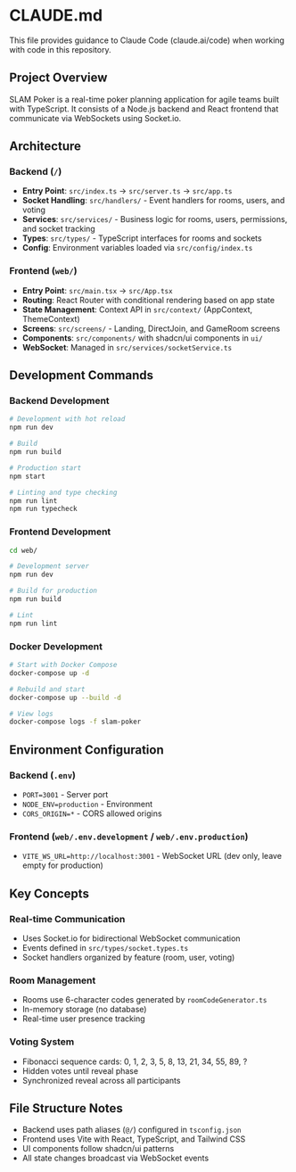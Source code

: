 # CLAUDE.md

This file provides guidance to Claude Code (claude.ai/code) when working with code in this repository.

## Project Overview

SLAM Poker is a real-time poker planning application for agile teams built with TypeScript. It consists of a Node.js backend and React frontend that communicate via WebSockets using Socket.io.

## Architecture

### Backend (`/`)

- **Entry Point**: `src/index.ts` → `src/server.ts` → `src/app.ts`
- **Socket Handling**: `src/handlers/` - Event handlers for rooms, users, and voting
- **Services**: `src/services/` - Business logic for rooms, users, permissions, and socket tracking
- **Types**: `src/types/` - TypeScript interfaces for rooms and sockets
- **Config**: Environment variables loaded via `src/config/index.ts`

### Frontend (`web/`)

- **Entry Point**: `src/main.tsx` → `src/App.tsx`
- **Routing**: React Router with conditional rendering based on app state
- **State Management**: Context API in `src/context/` (AppContext, ThemeContext)
- **Screens**: `src/screens/` - Landing, DirectJoin, and GameRoom screens
- **Components**: `src/components/` with shadcn/ui components in `ui/`
- **WebSocket**: Managed in `src/services/socketService.ts`

## Development Commands

### Backend Development

```bash
# Development with hot reload
npm run dev

# Build
npm run build

# Production start
npm start

# Linting and type checking
npm run lint
npm run typecheck
```

### Frontend Development

```bash
cd web/

# Development server
npm run dev

# Build for production
npm run build

# Lint
npm run lint
```

### Docker Development

```bash
# Start with Docker Compose
docker-compose up -d

# Rebuild and start
docker-compose up --build -d

# View logs
docker-compose logs -f slam-poker
```

## Environment Configuration

### Backend (`.env`)

- `PORT=3001` - Server port
- `NODE_ENV=production` - Environment
- `CORS_ORIGIN=*` - CORS allowed origins

### Frontend (`web/.env.development` / `web/.env.production`)

- `VITE_WS_URL=http://localhost:3001` - WebSocket URL (dev only, leave empty for production)

## Key Concepts

### Real-time Communication

- Uses Socket.io for bidirectional WebSocket communication
- Events defined in `src/types/socket.types.ts`
- Socket handlers organized by feature (room, user, voting)

### Room Management

- Rooms use 6-character codes generated by `roomCodeGenerator.ts`
- In-memory storage (no database)
- Real-time user presence tracking

### Voting System

- Fibonacci sequence cards: 0, 1, 2, 3, 5, 8, 13, 21, 34, 55, 89, ?
- Hidden votes until reveal phase
- Synchronized reveal across all participants

## File Structure Notes

- Backend uses path aliases (`@/`) configured in `tsconfig.json`
- Frontend uses Vite with React, TypeScript, and Tailwind CSS
- UI components follow shadcn/ui patterns
- All state changes broadcast via WebSocket events
